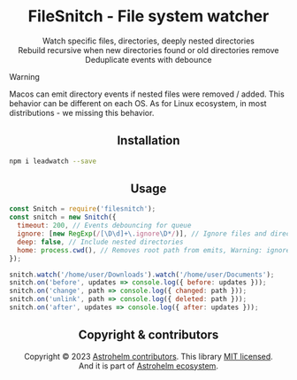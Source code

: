 <h1 align="center">FileSnitch - File system watcher</h1>

<p align="center">
 Watch specific files, directories, deeply nested directories <br/>
 Rebuild recursive when new directories found or old directories remove <br/>
 Deduplicate events with debounce <br/>
</p>

> [!WARNING]
>
> Macos can emit directory events if nested files were removed / added. This behavior can be
> different on each OS. As for Linux ecosystem, in most distributions - we missing this behavior.

<h2 align="center">Installation</h2>

```bash
npm i leadwatch --save
```

<h2 align="center">Usage</h2>

```js
const Snitch = require('filesnitch');
const snitch = new Snitch({
  timeout: 200, // Events debouncing for queue
  ignore: [new RegExp(/[\D\d]+\.ignore\D*/)], // Ignore files and directories
  deep: false, // Include nested directories
  home: process.cwd(), // Removes root path from emits, Warning: ignore will work on full paths
});

snitch.watch('/home/user/Downloads').watch('/home/user/Documents');
snitch.on('before', updates => console.log({ before: updates }));
snitch.on('change', path => console.log({ changed: path }));
snitch.on('unlink', path => console.log({ deleted: path }));
snitch.on('after', updates => console.log({ after: updates }));
```

<h2 align="center">Copyright & contributors</h2>

<p align="center">
Copyright © 2023 <a href="https://github.com/astrohelm/filesnitch/graphs/contributors">Astrohelm contributors</a>.
This library <a href="./LICENSE">MIT licensed</a>.<br/>
And it is part of <a href="https://github.com/astrohelm">Astrohelm ecosystem</a>.
</p>
